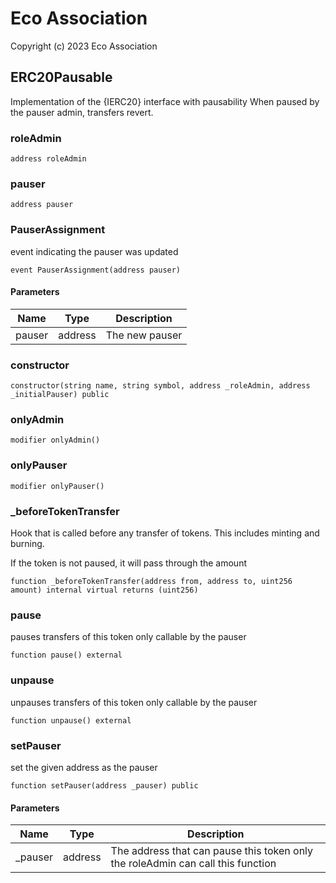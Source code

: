 # Eco Association

Copyright (c) 2023 Eco Association

## ERC20Pausable

Implementation of the {IERC20} interface with pausability
When paused by the pauser admin, transfers revert.

### roleAdmin

```solidity
address roleAdmin
```

### pauser

```solidity
address pauser
```

### PauserAssignment

event indicating the pauser was updated

```solidity
event PauserAssignment(address pauser)
```
#### Parameters

| Name | Type | Description |
| ---- | ---- | ----------- |
| pauser | address | The new pauser |

### constructor

```solidity
constructor(string name, string symbol, address _roleAdmin, address _initialPauser) public
```

### onlyAdmin

```solidity
modifier onlyAdmin()
```

### onlyPauser

```solidity
modifier onlyPauser()
```

### _beforeTokenTransfer

Hook that is called before any transfer of tokens. This includes
minting and burning.

If the token is not paused, it will pass through the amount

```solidity
function _beforeTokenTransfer(address from, address to, uint256 amount) internal virtual returns (uint256)
```

### pause

pauses transfers of this token
only callable by the pauser

```solidity
function pause() external
```

### unpause

unpauses transfers of this token
only callable by the pauser

```solidity
function unpause() external
```

### setPauser

set the given address as the pauser

```solidity
function setPauser(address _pauser) public
```
#### Parameters

| Name | Type | Description |
| ---- | ---- | ----------- |
| _pauser | address | The address that can pause this token only the roleAdmin can call this function |

